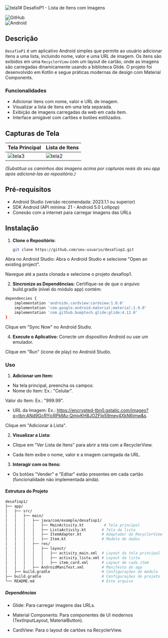![tela1](https://github.com/user-attachments/assets/64992e1f-02d3-468a-a7db-f5343b2afb2d)# DesafioP1 - Lista de Itens com Imagens

![GitHub](https://img.shields.io/github/license/seu-usuario/desafiop1)  
![Android](https://img.shields.io/badge/Plataforma-Android-green)




## Descrição

`DesafioP1` é um aplicativo Android simples que permite ao usuário adicionar itens a uma lista, incluindo nome, valor e uma URL de imagem. Os itens são exibidos em uma `RecyclerView` com um layout de cartão, onde as imagens são carregadas dinamicamente usando a biblioteca Glide. O projeto foi desenvolvido em Kotlin e segue práticas modernas de design com Material Components.

### Funcionalidades
- Adicionar itens com nome, valor e URL de imagem.
- Visualizar a lista de itens em uma tela separada.
- Exibição de imagens carregadas da web em cada item.
- Interface amigável com cartões e botões estilizados.

## Capturas de Tela

| Tela Principal | Lista de Itens |
|----------------|----------------|
| ![tela3](https://github.com/user-attachments/assets/0b03be6a-7680-4075-afd0-95616ed84a5d) | ![tela2](https://github.com/user-attachments/assets/94fb15c1-4bea-4256-92e4-30a0ffc690df) |

*(Substitua os caminhos das imagens acima por capturas reais do seu app após adicioná-las ao repositório.)*

## Pré-requisitos

- Android Studio (versão recomendada: 2023.1.1 ou superior)
- SDK Android (API mínima: 21 - Android 5.0 Lollipop)
- Conexão com a internet para carregar imagens das URLs

## Instalação

1. **Clone o Repositório**:
   ```bash
   git clone https://github.com/seu-usuario/desafiop1.git
   ```

Abra no Android Studio:
Abra o Android Studio e selecione "Open an existing project".

Navegue até a pasta clonada e selecione o projeto desafiop1.

2. **Sincronize as Dependências:**
Certifique-se de que o arquivo build.gradle (nível do módulo app) contém:
``` bash
dependencies {
    implementation 'androidx.cardview:cardview:1.0.0'
    implementation 'com.google.android.material:material:1.9.0'
    implementation 'com.github.bumptech.glide:glide:4.12.0'
}
```

Clique em "Sync Now" no Android Studio.

4. **Execute o Aplicativo:**
Conecte um dispositivo Android ou use um emulador.

Clique em "Run" (ícone de play) no Android Studio.


### Uso
1. **Adicionar um Item:**
- Na tela principal, preencha os campos:
- Nome do Item: Ex.: "Celular".

Valor do Item: Ex.: "999.99".

- URL da Imagem: Ex.: https://encrypted-tbn0.gstatic.com/images?q=tbn:ANd9GcRYjcRPkMu-QmjyKH8JOZFIp59mey4XkN6jmw&s.

Clique em "Adicionar à Lista".

2. **Visualizar a Lista:**
- Clique em "Ver Lista de Itens" para abrir a tela com a RecyclerView.

- Cada item exibe o nome, valor e a imagem carregada da URL.

3. **Interagir com os Itens:**
- Os botões "Vender" e "Editar" estão presentes em cada cartão (funcionalidade não implementada ainda).


#### Estrutura do Projeto

``` bash
desafiop1/
├── app/
│   ├── src/
│   │   ├── main/
│   │   │   ├── java/com/example/desafiop1/
│   │   │   │   ├── MainActivity.kt         # Tela principal
│   │   │   │   ├── ListaActivity.kt       # Tela da lista
│   │   │   │   ├── ItemAdapter.kt         # Adaptador da RecyclerView
│   │   │   │   ├── Item.kt                # Modelo de dados
│   │   │   ├── res/
│   │   │   │   ├── layout/
│   │   │   │   │   ├── activity_main.xml  # Layout da tela principal
│   │   │   │   │   ├── activity_lista.xml # Layout da lista
│   │   │   │   │   ├── item_card.xml      # Layout de cada item
│   │   │   ├── AndroidManifest.xml        # Manifesto do app
│   ├── build.gradle                       # Configurações do módulo
├── build.gradle                           # Configurações do projeto
└── README.md                              # Este arquivo

```

##### Dependências
- Glide: Para carregar imagens das URLs.

- Material Components: Para componentes de UI modernos (TextInputLayout, MaterialButton).

- CardView: Para o layout de cartões na RecyclerView.







   
